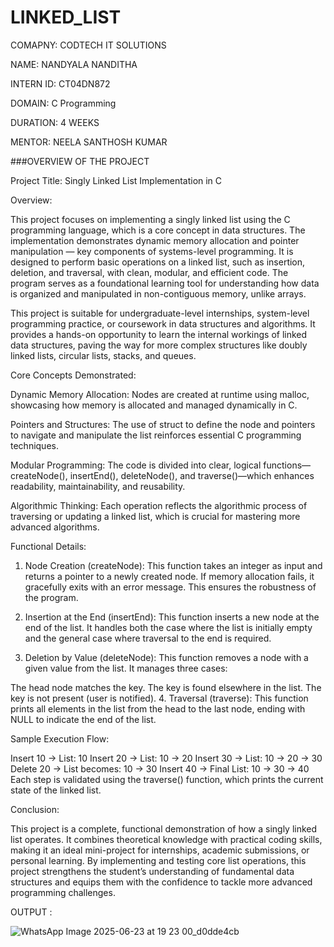 
# LINKED_LIST

COMAPNY: CODTECH IT SOLUTIONS

NAME: NANDYALA NANDITHA

INTERN ID: CT04DN872

DOMAIN: C Programming

DURATION: 4 WEEKS

MENTOR: NEELA SANTHOSH KUMAR

###OVERVIEW OF THE PROJECT

Project Title: Singly Linked List Implementation in C

Overview:

This project focuses on implementing a singly linked list using the C programming language, which is a core concept in data structures. The implementation demonstrates dynamic memory allocation and pointer manipulation — key components of systems-level programming. It is designed to perform basic operations on a linked list, such as insertion, deletion, and traversal, with clean, modular, and efficient code. The program serves as a foundational learning tool for understanding how data is organized and manipulated in non-contiguous memory, unlike arrays.

This project is suitable for undergraduate-level internships, system-level programming practice, or coursework in data structures and algorithms. It provides a hands-on opportunity to learn the internal workings of linked data structures, paving the way for more complex structures like doubly linked lists, circular lists, stacks, and queues.

Core Concepts Demonstrated:

Dynamic Memory Allocation: Nodes are created at runtime using malloc, showcasing how memory is allocated and managed dynamically in C.

Pointers and Structures: The use of struct to define the node and pointers to navigate and manipulate the list reinforces essential C programming techniques.

Modular Programming: The code is divided into clear, logical functions—createNode(), insertEnd(), deleteNode(), and traverse()—which enhances readability, maintainability, and reusability.

Algorithmic Thinking: Each operation reflects the algorithmic process of traversing or updating a linked list, which is crucial for mastering more advanced algorithms.

Functional Details:

1. Node Creation (createNode):
This function takes an integer as input and returns a pointer to a newly created node. If memory allocation fails, it gracefully exits with an error message. This ensures the robustness of the program.

2. Insertion at the End (insertEnd):
This function inserts a new node at the end of the list. It handles both the case where the list is initially empty and the general case where traversal to the end is required.

3. Deletion by Value (deleteNode):
This function removes a node with a given value from the list. It manages three cases:

The head node matches the key.
The key is found elsewhere in the list.
The key is not present (user is notified).
4. Traversal (traverse):
This function prints all elements in the list from the head to the last node, ending with NULL to indicate the end of the list.

Sample Execution Flow:

Insert 10 → List: 10
Insert 20 → List: 10 -> 20
Insert 30 → List: 10 -> 20 -> 30
Delete 20 → List becomes: 10 -> 30
Insert 40 → Final List: 10 -> 30 -> 40
Each step is validated using the traverse() function, which prints the current state of the linked list.

Conclusion:

This project is a complete, functional demonstration of how a singly linked list operates. It combines theoretical knowledge with practical coding skills, making it an ideal mini-project for internships, academic submissions, or personal learning. By implementing and testing core list operations, this project strengthens the student’s understanding of fundamental data structures and equips them with the confidence to tackle more advanced programming challenges.

OUTPUT :

![WhatsApp Image 2025-06-23 at 19 23 00_d0dde4cb](https://github.com/user-attachments/assets/a8838f4a-739e-4ffa-ab71-af742f48aae3)
